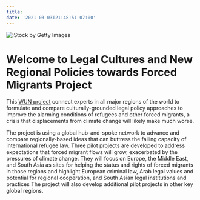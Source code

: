 ```yaml
---
title: 
date: '2021-03-03T21:48:51-07:00' 
---
```


![iStock by Getty Images](/home/images/wunhome2.png)

# Welcome to Legal Cultures and New Regional Policies towards Forced Migrants Project

This [WUN project](https://wun.ac.uk/wun/research/view/legal-cultures-and-new-regional-policies-towards-forced-migrants) connect experts in all major regions of the world to formulate and compare culturally-grounded legal policy approaches to improve the alarming conditions of refugees and other forced migrants, a crisis that displacements from climate change will likely make much worse.

The project is using a global hub-and-spoke network to advance and compare regionally-based ideas that can buttress the failing capacity of international refugee law. Three pilot projects are developed to address expectations that forced migrant flows will grow, exacerbated by the pressures of climate change. They will focus on Europe, the Middle East, and South Asia as sites for helping the status and rights of forced migrants in those regions and highlight European criminal law, Arab legal values and potential for regional cooperation, and South Asian legal institutions and practices The project will also develop additional pilot projects in other key global regions.
